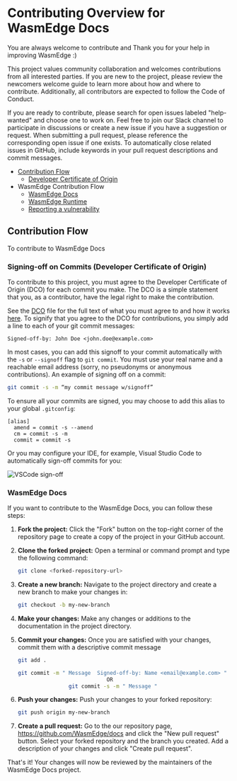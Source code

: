 # Contributing Overview for WasmEdge Docs

You are always welcome to contribute and Thank you for your help in improving WasmEdge :)

This project values community collaboration and welcomes contributions from all interested parties. If you are new to the project, please review the newcomers welcome guide to learn more about how and where to contribute. Additionally, all contributors are expected to follow the Code of Conduct.

If you are ready to contribute, please search for open issues labeled "help-wanted" and choose one to work on. Feel free to join our Slack channel to participate in discussions or create a new issue if you have a suggestion or request. When submitting a pull request, please reference the corresponding open issue if one exists. To automatically close related issues in GitHub, include keywords in your pull request descriptions and commit messages.

- [Contribution Flow](#contribution-flow)
  - [Developer Certificate of Origin](#signing-off-on-commits-developer-certificate-of-origin)
- WasmEdge Contribution Flow
  - [WasmEdge Docs](#wasmedge-docs)
  - [WasmEdge Runtime](https://wasmedge.org/docs/contribute/)
  - [Reporting a vulnerability](https://github.com/WasmEdge/WasmEdge/blob/master/SECURITY.md)

## Contribution Flow

To contribute to WasmEdge Docs

### Signing-off on Commits (Developer Certificate of Origin)

To contribute to this project, you must agree to the Developer Certificate of Origin (DCO) for each commit you make. The DCO is a simple statement that you, as a contributor, have the legal right to make the contribution.

See the [DCO](https://developercertificate.org) file for the full text of what you must agree to and how it works [here](https://github.com/probot/dco#how-it-works). To signify that you agree to the DCO for contributions, you simply add a line to each of your git commit messages:

```text
Signed-off-by: John Doe <john.doe@example.com>
```

In most cases, you can add this signoff to your commit automatically with the `-s` or `--signoff` flag to `git commit`. You must use your real name and a reachable email address (sorry, no pseudonyms or anonymous contributions). An example of signing off on a commit:

```bash
git commit -s -m “my commit message w/signoff”
```

To ensure all your commits are signed, you may choose to add this alias to your global `.gitconfig`:

```text
[alias]
  amend = commit -s --amend
  cm = commit -s -m
  commit = commit -s
```

Or you may configure your IDE, for example, Visual Studio Code to automatically sign-off commits for you:

![VSCode sign-off](https://user-images.githubusercontent.com/7570704/64490167-98906400-d25a-11e9-8b8a-5f465b854d49.png)

### WasmEdge Docs

If you want to contribute to the WasmEdge Docs, you can follow these steps:

1. **Fork the project:** Click the "Fork" button on the top-right corner of the repository page to create a copy of the project in your GitHub account.

2. **Clone the forked project:** Open a terminal or command prompt and type the following command:

   ```bash
   git clone <forked-repository-url>
   ```

3. **Create a new branch:** Navigate to the project directory and create a new branch to make your changes in:

   ```bash
   git checkout -b my-new-branch
   ```

4. **Make your changes:** Make any changes or additions to the documentation in the project directory.

5. **Commit your changes:** Once you are satisfied with your changes, commit them with a descriptive commit message

   ```bash
   git add .
   ```

   ```bash
   git commit -m " Message  Signed-off-by: Name <email@example.com> "
                               OR
                   git commit -s -m " Message "
   ```

6. **Push your changes:** Push your changes to your forked repository:

   ```bash
   git push origin my-new-branch
   ```

7. **Create a pull request:** Go to the our repository page, <https://github.com/WasmEdge/docs> and click the "New pull request" button. Select your forked repository and the branch you created. Add a description of your changes and click "Create pull request".

That's it! Your changes will now be reviewed by the maintainers of the WasmEdge Docs project.
